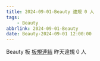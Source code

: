 ```yaml
---
title: 2024-09-01-Beauty 違規 0 人
tags:
    - Beauty
abbrlink: 2024-09-01-Beauty
date: Beauty-2024-09-01 12:00:00
---
```

Beauty 板 [板規連結](https://www.ptt.cc/bbs/Beauty/M.1630069980.A.84B.html)
昨天違規 0 人
